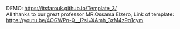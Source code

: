DEMO: https://itsfarouk.github.io/Template_3/ <br/>
All thanks to our great professor MR.Ossama Elzero, Link of template: https://youtu.be/4OGWPn-Q__I?si=XAmh_3zM4z9q1cym
